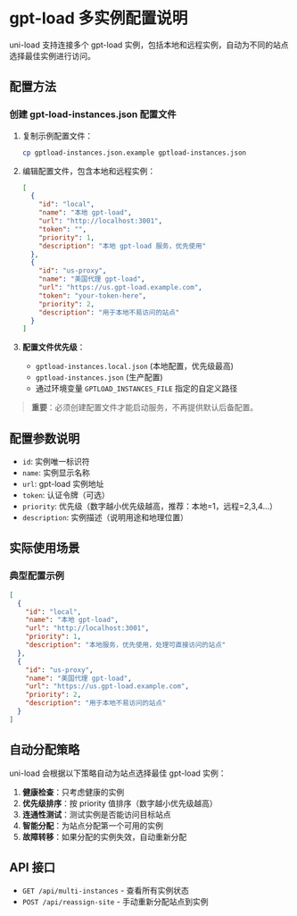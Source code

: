 # gpt-load 多实例配置说明

uni-load 支持连接多个 gpt-load 实例，包括本地和远程实例，自动为不同的站点选择最佳实例进行访问。

## 配置方法

### 创建 gpt-load-instances.json 配置文件

1. 复制示例配置文件：

   ```bash
   cp gptload-instances.json.example gptload-instances.json
   ```

2. 编辑配置文件，包含本地和远程实例：

   ```json
   [
     {
       "id": "local",
       "name": "本地 gpt-load",
       "url": "http://localhost:3001",
       "token": "",
       "priority": 1,
       "description": "本地 gpt-load 服务，优先使用"
     },
     {
       "id": "us-proxy",
       "name": "美国代理 gpt-load",
       "url": "https://us.gpt-load.example.com",
       "token": "your-token-here",
       "priority": 2,
       "description": "用于本地不易访问的站点"
     }
   ]
   ```

3. **配置文件优先级**：
   - `gptload-instances.local.json` (本地配置，优先级最高)
   - `gptload-instances.json` (生产配置)
   - 通过环境变量 `GPTLOAD_INSTANCES_FILE` 指定的自定义路径

> **重要**：必须创建配置文件才能启动服务，不再提供默认后备配置。

## 配置参数说明

- `id`: 实例唯一标识符
- `name`: 实例显示名称
- `url`: gpt-load 实例地址
- `token`: 认证令牌（可选）
- `priority`: 优先级（数字越小优先级越高，推荐：本地=1，远程=2,3,4...）
- `description`: 实例描述（说明用途和地理位置）

## 实际使用场景

### 典型配置示例

```json
[
  {
    "id": "local",
    "name": "本地 gpt-load",
    "url": "http://localhost:3001",
    "priority": 1,
    "description": "本地服务，优先使用，处理可直接访问的站点"
  },
  {
    "id": "us-proxy",
    "name": "美国代理 gpt-load",
    "url": "https://us.gpt-load.example.com",
    "priority": 2,
    "description": "用于本地不易访问的站点"
  }
]
```

## 自动分配策略

uni-load 会根据以下策略自动为站点选择最佳 gpt-load 实例：

1. **健康检查**：只考虑健康的实例
2. **优先级排序**：按 priority 值排序（数字越小优先级越高）
3. **连通性测试**：测试实例是否能访问目标站点
4. **智能分配**：为站点分配第一个可用的实例
5. **故障转移**：如果分配的实例失效，自动重新分配

## API 接口

- `GET /api/multi-instances` - 查看所有实例状态
- `POST /api/reassign-site` - 手动重新分配站点到实例
